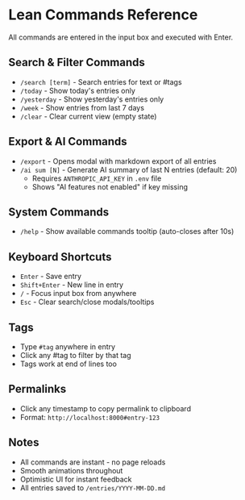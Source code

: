 # Lean Commands Reference

All commands are entered in the input box and executed with Enter.

## Search & Filter Commands

- `/search [term]` - Search entries for text or #tags
- `/today` - Show today's entries only
- `/yesterday` - Show yesterday's entries only
- `/week` - Show entries from last 7 days
- `/clear` - Clear current view (empty state)

## Export & AI Commands

- `/export` - Opens modal with markdown export of all entries
- `/ai sum [N]` - Generate AI summary of last N entries (default: 20)
  - Requires `ANTHROPIC_API_KEY` in `.env` file
  - Shows "AI features not enabled" if key missing

## System Commands

- `/help` - Show available commands tooltip (auto-closes after 10s)

## Keyboard Shortcuts

- `Enter` - Save entry
- `Shift+Enter` - New line in entry
- `/` - Focus input box from anywhere
- `Esc` - Clear search/close modals/tooltips

## Tags

- Type `#tag` anywhere in entry
- Click any #tag to filter by that tag
- Tags work at end of lines too

## Permalinks

- Click any timestamp to copy permalink to clipboard
- Format: `http://localhost:8000#entry-123`

## Notes

- All commands are instant - no page reloads
- Smooth animations throughout
- Optimistic UI for instant feedback
- All entries saved to `/entries/YYYY-MM-DD.md`